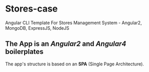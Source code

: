 # Stores-case

Angular CLI Template For Stores Management System - Angular2, MongoDB, ExpressJS, NodeJS




## The App is an *Angular2* and *Angular4* boilerplates

The app's structure is based on an **SPA** (Single Page Architecture).
